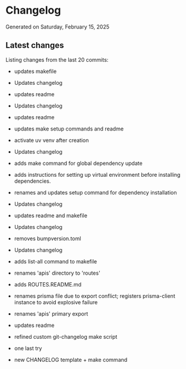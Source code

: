 # Changelog

Generated on Saturday, February 15, 2025

## Latest changes

Listing changes from the last 20 commits:

* updates makefile

* Updates changelog

* updates readme

* Updates changelog

* updates readme

* updates make setup commands and readme

* activate uv venv after creation

* Updates changelog

* adds make command for global dependency update

* adds instructions for setting up virtual environment before installing dependencies.

* renames and updates setup command for dependency installation

* Updates changelog

* updates readme and makefile

* Updates changelog

* removes bumpversion.toml

* Updates changelog

* adds list-all command to makefile

* renames 'apis' directory to 'routes'

* adds ROUTES.README.md

* renames prisma file due to export conflict; registers prisma-client instance to avoid explosive failure

* renames 'apis' primary export

* updates readme

* refined custom git-changelog make script

* one last try

* new CHANGELOG template + make command

